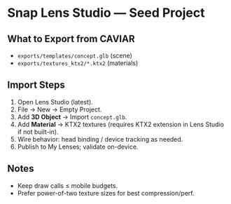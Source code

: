 # Snap Lens Studio — Seed Project

## What to Export from CAVIAR
- `exports/templates/concept.glb` (scene)
- `exports/textures_ktx2/*.ktx2` (materials)

## Import Steps
1) Open Lens Studio (latest).
2) File → New → Empty Project.
3) Add **3D Object** → Import `concept.glb`.
4) Add **Material** → KTX2 textures (requires KTX2 extension in Lens Studio if not built-in).
5) Wire behavior: head binding / device tracking as needed.
6) Publish to My Lenses; validate on-device.

## Notes
- Keep draw calls ≤ mobile budgets.
- Prefer power-of-two texture sizes for best compression/perf.